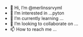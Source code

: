 - 👋 Hi, I’m @merlinssrvyml
- 👀 I’m interested in ...pyton
- 🌱 I’m currently learning ...
- 💞️ I’m looking to collaborate on ...
- 📫 How to reach me ...

<!---
merlinssrvyml/merlinssrvyml is a ✨ special ✨ repository because its `README.md` (this file) appears on your GitHub profile.
You can click the Preview link to take a look at your changes.
--->
